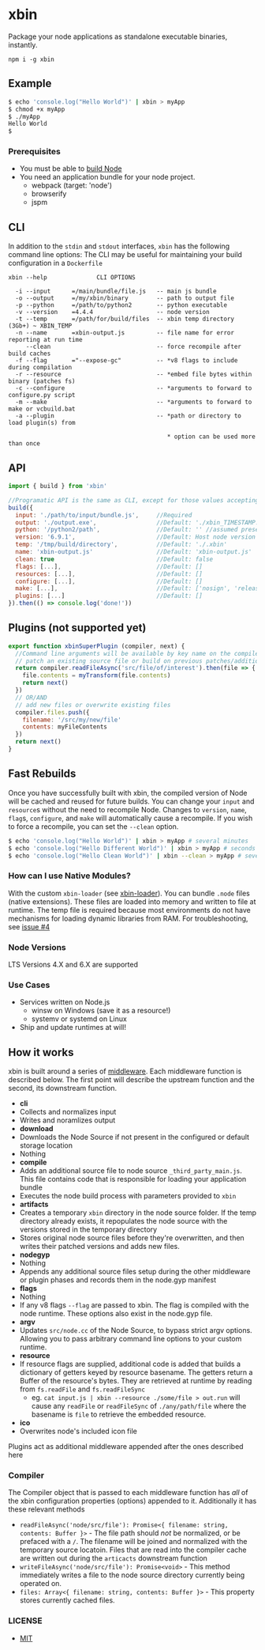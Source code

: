 # xbin

Package your node applications as standalone executable binaries, instantly.

`npm i -g xbin`

## Example

```bash
$ echo 'console.log("Hello World")' | xbin > myApp
$ chmod +x myApp
$ ./myApp
Hello World
$
```

### Prerequisites

- You must be able to [build Node](https://github.com/nodejs/node/blob/master/BUILDING.md)
- You need an application bundle for your node project.
  - webpack (target: 'node')
  - browserify
  - jspm


## CLI

In addition to the `stdin` and `stdout` interfaces, `xbin` has the following command line options:
The CLI may be useful for maintaining your build configuration in a `Dockerfile`

```
xbin --help              CLI OPTIONS

  -i --input      =/main/bundle/file.js   -- main js bundle
  -o --output     =/my/xbin/binary        -- path to output file
  -p --python     =/path/to/python2       -- python executable
  -v --version    =4.4.4                  -- node version
  -t --temp       =/path/for/build/files  -- xbin temp directory (3Gb+) ~ XBIN_TEMP
  -n --name       =xbin-output.js         -- file name for error reporting at run time
     --clean                              -- force recompile after build caches
  -f --flag       ="--expose-gc"          -- *v8 flags to include during compilation
  -r --resource                           -- *embed file bytes within binary (patches fs)
  -c --configure                          -- *arguments to forward to configure.py script
  -m --make                               -- *arguments to forward to make or vcbuild.bat
  -a --plugin                             -- *path or directory to load plugin(s) from

                                             * option can be used more than once
```

## API

```javascript
import { build } from 'xbin'

//Programatic API is the same as CLI, except for those values accepting arrays
build({
  input: './path/to/input/bundle.js',     //Required
  output: './output.exe',                 //Default: './xbin_TIMESTAMP.suffix'
  python: '/python2/path',                //Default: '' //assumed present in environment
  version: '6.9.1',                       //Default: Host node version
  temp: '/tmp/build/directory',           //Default: './.xbin'
  name: 'xbin-output.js'                  //Default: 'xbin-output.js'
  clean: true                             //Default: false
  flags: [...],                           //Default: []
  resources: [...],                       //Default: []
  configure: [...],                       //Default: []
  make: [...],                            //Default: ['nosign', 'release'] on Windows; [] on *nix
  plugins: [...]                          //Default: []
}).then(() => console.log('done!'))
```

## Plugins (not supported yet)

```javascript
export function xbinSuperPlugin (compiler, next) {
  //Command line arguments will be available by key name on the compiler instance
  // patch an existing source file or build on previous patches/additions
  return compiler.readFileAsync('src/file/of/interest').then(file => {
    file.contents = myTransform(file.contents)
    return next()
  })
  // OR/AND
  // add new files or overwrite existing files
  compiler.files.push({
    filename: '/src/my/new/file'
    contents: myFileContents
  })
  return next()
}
```

## Fast Rebuilds

Once you have successfully built with xbin, the compiled version of Node will be cached and reused for future builds.
You can change your `input` and `resource`s without the need to recompile Node.  Changes to `version`, `name`, `flag`s,
`configure`, and `make` will automatically cause a recompile.  If you wish to force a recompile, you can set the `--clean` option.

```bash
$ echo 'console.log("Hello World")' | xbin > myApp # several minutes
$ echo 'console.log("Hello Different World")' | xbin > myApp # seconds
$ echo 'console.log("Hello Clean World")' | xbin --clean > myApp # several minutes
```
### How can I use Native Modules?

With the custom `xbin-loader` (see [xbin-loader](https://github.com/calebboyd/xbin/blob/master/xbin-loader/README.md)). You can bundle `.node` files (native extensions).
These files are loaded into memory and written to file at runtime. The temp file is required because
most environments do not have mechanisms for loading dynamic libraries from RAM. For troubleshooting, see [issue #4](https://github.com/calebboyd/xbin/issues/4)

### Node Versions

LTS Versions 4.X and 6.X are supported

### Use Cases

- Services written on Node.js
	- winsw on Windows (save it as a resource!)
	- systemv or systemd on Linux
- Ship and update runtimes at will!

## How it works

xbin is built around a series of [middleware](https://github.com/calebboyd/app-builder). Each middleware function is described below. The first point will describe the upstream function and the second, its downstream function.

 - **cli** 
  - Collects and normalizes input
  - Writes and noramlizes output
 - **download**
  - Downloads the Node Source if not present in the configured or default storage location
  - Nothing
 - **compile**
  - Adds an additional source file to node source `_third_party_main.js`. This file contains code that is responsible for loading your application bundle
  - Executes the node build process with parameters provided to `xbin`
 - **artifacts**
  - Creates a temporary `xbin` directory in the node source folder. If the temp directory already exists, it repopulates the node source with the versions stored in the temporary directory
  - Stores original node source files before they're overwritten, and then writes their patched versions and adds new files.
 - **nodegyp**
  - Nothing
  - Appends any additional source files setup during the other middleware or plugin phases and records them in the node.gyp manifest
 - **flags**
  - Nothing
  - If any v8 flags `--flag` are passed to xbin. The flag is compiled with the node runtime. These options also exist in the node.gyp file.
 - **argv**
  - Updates `src/node.cc` of the Node Source, to bypass strict argv options. Allowing you to pass arbitrary command line options to your custom runtime.
 - **resource**
  - If resource flags are supplied, additional code is added that builds a dictionary of getters keyed by resource basename. The getters return a Buffer of the resource's bytes. They are retrieved at runtime by reading from `fs.readFile` and `fs.readFileSync` 
    - eg. `cat input.js | xbin --resource ./some/file > out.run` will cause any `readFile` or `readFileSync` of `./any/path/file` where the basename is `file` to retrieve the embedded resource.
 - **ico**
  - Overwrites node's included icon file

Plugins act as additional middleware appended after the ones described here

### Compiler

The Compiler object that is passed to each middleware function has _all_ of the xbin configuration properties (options) appended to it. Additionally it has these relevant methods

 - `readFileAsync('node/src/file'): Promise<{ filename: string, contents: Buffer }>` - The file path should _not_ be normalized, or be prefaced with a `/`.  The filename will be joined and normalized with the temporary source locatoin. Files that are read into the compiler cache are written out during the `articacts` downstream function
 - `writeFileAsync('node/src/file'): Promise<void>` - This method immediately writes a file to the node source directory currently being operated on.
 - `files: Array<{ filename: string, contents: Buffer }>`  - This property stores currently cached files.


### LICENSE
- [MIT](https://github.com/calebboyd/xbin/blob/master/LICENSE)
